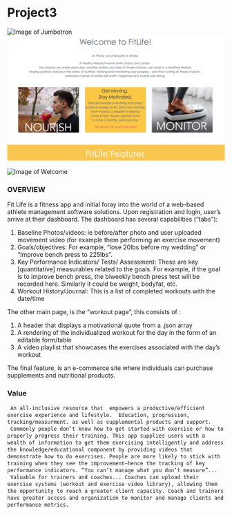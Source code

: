 # Project3

![Image of Jumbotron](Project3/FLJumbo)
<br>
![Image of Welcome](https://github.com/pfrancis113/Project3/blob/master/FLWelcome.png)

![Image of Welcome](Project3/FL6.png)

### OVERVIEW
Fit Life is a fitness app and initial foray into the world of a web-based athlete management software solutions. Upon registration and login, user’s arrive at their dashboard. The dashboard has several capabilities (“tabs”):
1.    Baseline Photos/videos: ie before/after photo and user uploaded movement video (for example them performing an exercise movement)
2.    Goals/objectives: For example, “lose 20lbs before my wedding” or “Improve bench press to 225lbs”.
3.    Key Performance Indicators/ Tests/ Assessment: These are key [quantitative] measurables related to the goals. For example, if the goal is to improve bench press, the biweekly bench press test will be recorded here. Similarly it could be weight, bodyfat, etc.
4.    Workout History/Journal: This is a list of completed workouts with the date/time

The other main page, is the “workout page”, this consists of :
1.    A header that displays a motivational quote from a .json array
2.    A rendering of the individualized workout for the day in the form of an editable form/table
3.    A video playlist that showcases the exercises associated with the day’s workout

The final feature, is an e-commerce site where individuals can purchase supplements and nutritional products.

### Value 
     An all-inclusive resource that  empowers a productive/efficient exercise experience and lifestyle.  Education, progression, tracking/measurment. as well as supplemental products and support.
     Commonly people don’t know how to get started with exercise or how to properly progress their training. This app supplies users with a wealth of information to get them exercising intelligently and address the knowledge/educational component by providing videos that demonstrate how to do exercises. People are more likely to stick with training when they see the improvement—hence the tracking of key performance indicators. “You can’t manage what you don’t measure”...
     Valuable for trainers and coaches... Coaches can upload their exercise systems (workout and exercise video library), allowing them the opportunity to reach a greater client capacity. Coach and trainers have greater access and organization to monitor and manage clients and performance metrics.





